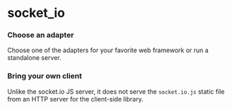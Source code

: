 # socket_io


### Choose an adapter

Choose one of the adapters for your favorite web framework or run a standalone server.

### Bring your own client

Unlike the socket.io JS server, it does not serve the `socket.io.js` static file from an HTTP server for the client-side library.